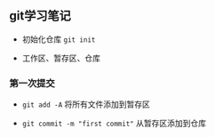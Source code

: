 ## git学习笔记

- 初始化仓库 `git init`

- 工作区、暂存区、仓库

### 第一次提交

- `git add -A` 将所有文件添加到暂存区

- `git commit -m "first commit"` 从暂存区添加到仓库



